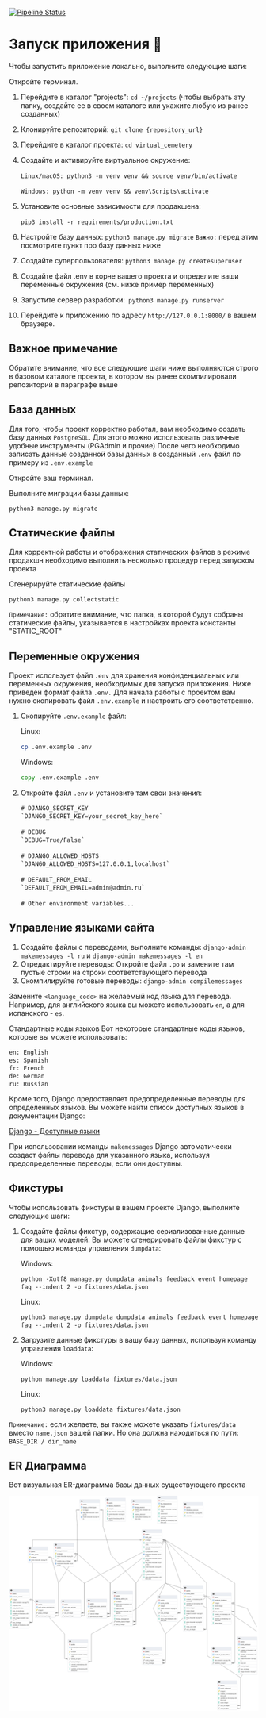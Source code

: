 [![Pipeline Status](https://gitlab.crja72.ru/django/2024/spring/course/projects/team-6/badges/main/pipeline.svg)](https://gitlab.crja72.ru/django/2024/spring/course/projects/team-6/pipelines)


# Запуск приложения 🚀
Чтобы запустить приложение локально, выполните следующие шаги:

Откройте терминал.

1. Перейдите в каталог "projects": `cd ~/projects` (чтобы выбрать эту папку, создайте ее в своем каталоге или укажите любую из ранее созданных)
2. Клонируйте репозиторий: `git clone {repository_url}`
3. Перейдите в каталог проекта: `cd virtual_cemetery`
4. Создайте и активируйте виртуальное окружение:

   `Linux/macOS: python3 -m venv venv && source venv/bin/activate`

   `Windows: python -m venv venv && venv\Scripts\activate`
5. Установите основные зависимости для продакшена: 

   `pip3 install -r requirements/production.txt`
6. Настройте базу данных: `python3 manage.py migrate` `Важно:` перед этим посмотрите пункт про базу данных ниже
7. Создайте суперпользователя: `python3 manage.py createsuperuser`
8. Создайте файл .env в корне вашего проекта и определите ваши переменные окружения (см. ниже пример переменных)
9. Запустите сервер разработки:` python3 manage.py runserver`
10. Перейдите к приложению по адресу `http://127.0.0.1:8000/` в вашем браузере.

## Важное примечание
Обратите внимание, что все следующие шаги ниже выполняются строго в базовом каталоге проекта, в котором вы ранее скомпилировали репозиторий в параграфе выше

## База данных
Для того, чтобы проект корректно работал, вам необходимо создать базу данных `PostgreSQL`. Для этого можно использовать различные удобные инструменты (PGAdmin и прочие)
После чего необходимо записать данные созданной базы данных в созданный `.env` файл по примеру из `.env.example`

Откройте ваш терминал.

Выполните миграции базы данных:
```
python3 manage.py migrate
```


## Статические файлы

Для корректной работы и отображения статических файлов в режиме продакшн необходимо выполнить несколько процедур перед запуском проекта

Сгенерируйте статические файлы

```
python3 manage.py collectstatic
```

`Примечание:` обратите внимание, что папка, в которой будут собраны статические файлы, указывается в настройках проекта константы "STATIC_ROOT"

## Переменные окружения

Проект использует файл `.env` для хранения конфиденциальных или переменных окружения, необходимых для запуска приложения. Ниже приведен формат файла `.env.`
Для начала работы с проектом вам нужно скопировать файл `.env.example` и настроить его соответственно.

1. Скопируйте `.env.example` файл:
   
   Linux:
   ```bash
   cp .env.example .env
   ```
   Windows:
   ```cmd
   copy .env.example .env
   ```

2. Откройте файл `.env` и установите там свои значения:
    ```plaintext
    # DJANGO_SECRET_KEY
    `DJANGO_SECRET_KEY=your_secret_key_here`
    
    # DEBUG
    `DEBUG=True/False`

    # DJANGO_ALLOWED_HOSTS
    `DJANGO_ALLOWED_HOSTS=127.0.0.1,localhost`

    # DEFAULT_FROM_EMAIL
    `DEFAULT_FROM_EMAIL=admin@admin.ru`

    # Other environment variables...
    ```

## Управление языками сайта

1. Создайте файлы с переводами, выполните команды: `django-admin makemessages -l ru` и `django-admin makemessages -l en`
2. Отредактируйте переводы: Откройте файл `.po` и замените там пустые строки на строки соответствующего перевода
3. Скомпилируйте готовые переводы: `django-admin compilemessages`

Замените `<language_code>` на желаемый код языка для перевода. Например, для английского языка вы можете использовать `en`, а для испанского - `es`.

Стандартные коды языков
Вот некоторые стандартные коды языков, которые вы можете использовать:
```
en: English
es: Spanish
fr: French
de: German
ru: Russian
```

Кроме того, Django предоставляет предопределенные переводы для определенных языков. Вы можете найти список доступных языков в документации Django:

[Django - Доступные языки](http://www.lingoes.net/en/translator/langcode.htm)

При использовании команды `makemessages` Django автоматически создаст файлы перевода для указанного языка, используя предопределенные переводы, если они доступны.

## Фикстуры

Чтобы использовать фикстуры в вашем проекте Django, выполните следующие шаги:

1. Создайте файлы фикстур, содержащие сериализованные данные для ваших моделей. Вы можете сгенерировать файлы фикстур с помощью команды управления `dumpdata`:

   Windows:
   ```
   python -Xutf8 manage.py dumpdata animals feedback event homepage faq --indent 2 -o fixtures/data.json
   ```
   Linux:
   ```
   python3 manage.py dumpdata dumpdata animals feedback event homepage faq --indent 2 -o fixtures/data.json 
   ```
   
2. Загрузите данные фикстуры в вашу базу данных, используя команду управления `loaddata`:

   Windows:
   ```
   python manage.py loaddata fixtures/data.json 
   ```
   Linux:
   ```
   python3 manage.py loaddata fixtures/data.json 
   ```

`Примечание:` если желаете, вы также можете указать `fixtures/data` вместо `name.json` вашей папки. Но она должна находиться по пути: `BASE_DIR / dir_name`

## ER Диаграмма
Вот визуальная ER-диаграмма базы данных существующего проекта

![ER Diagram](ER.png)